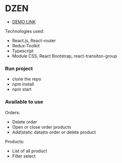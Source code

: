 # DZEN

- [DEMO LINK](https://dzen-test-4gcn.onrender.com)

Technologies used:
  - React.js, React-router
  - Redux-Toolkit
  - Typescript
  - Module CSS, React Bootstrap, react-transiton-group

### Run project
- clone the repo
- npm install
- npm start

### Available to use
Orders:
- Delete order
- Open or close order products
- Add(static data)to order or delete product 

Products:
- List of all product
- Filter select
